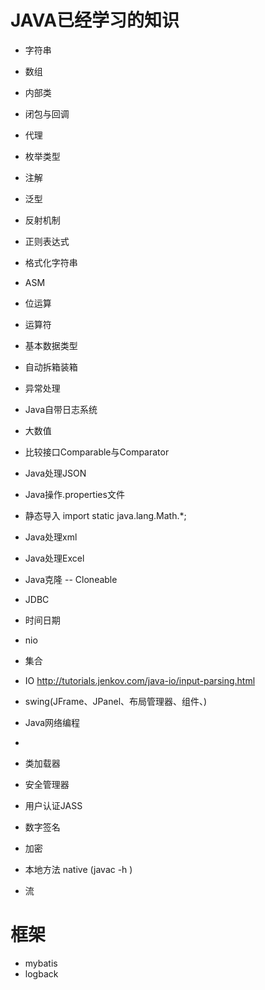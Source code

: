 # JAVA已经学习的知识
+ 字符串
+ 数组
+ 内部类
+ 闭包与回调
+ 代理
+ 枚举类型
+ 注解
+ 泛型
+ 反射机制
+ 正则表达式
+ 格式化字符串
+ ASM
+ 位运算
+ 运算符
+ 基本数据类型
+ 自动拆箱装箱
+ 异常处理
+ Java自带日志系统
+ 大数值
+ 比较接口Comparable与Comparator
+ Java处理JSON
+ Java操作.properties文件
+ 静态导入 import static java.lang.Math.*;
+ Java处理xml
+ Java处理Excel
+ Java克隆 -- Cloneable
+ JDBC
+ 时间日期
+ nio 
+ 集合
+ IO http://tutorials.jenkov.com/java-io/input-parsing.html
+ swing(JFrame、JPanel、布局管理器、组件、)
+ Java网络编程

+
+ 类加载器
+ 安全管理器
+ 用户认证JASS
+ 数字签名
+ 加密
+ 本地方法 native (javac -h )
+ 流



 # 框架
 + mybatis
 + logback
 
 

 
 
 
 
 
 
 
 
 
 
 
 
 
 
 
 
 
 
 
 
 
 
 
 